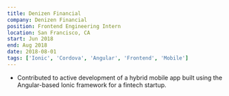 ```yaml
---
title: Denizen Financial 
company: Denizen Financial 
position: Frontend Engineering Intern
location: San Francisco, CA
start: Jun 2018
end: Aug 2018
date: 2018-08-01
tags: ['Ionic', 'Cordova', 'Angular', 'Frontend', 'Mobile']
---
```


- Contributed to active development of a hybrid mobile app built using the Angular-based Ionic framework for a fintech startup.